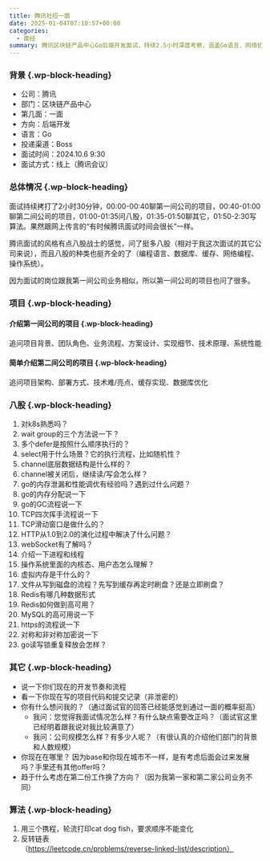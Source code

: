 ```yaml
---
title: 腾讯社招一面
date: 2025-01-04T07:10:57+00:00
categories:
  - 面经
summary: 腾讯区块链产品中心Go后端开发面试，持续2.5小时深度考察，涵盖Go语言、网络协议、操作系统、数据库、Redis等全方位技术。
---
```


### <span class="ez-toc-section" id="%E8%83%8C%E6%99%AF"></span>背景<span class="ez-toc-section-end"></span> {.wp-block-heading}

  * 公司：腾讯
  * 部门：区块链产品中心
  * 第几面：一面
  * 方向：后端开发
  * 语言：Go
  * 投递渠道：Boss
  * 面试时间：2024.10.6 9:30
  * 面试方式：线上（腾讯会议）

### <span class="ez-toc-section" id="%E6%80%BB%E4%BD%93%E6%83%85%E5%86%B5"></span>总体情况<span class="ez-toc-section-end"></span> {.wp-block-heading}

面试持续拷打了2小时30分钟，00:00-00:40聊第一间公司的项目，00:40-01:00聊第二间公司的项目，01:00-01:35问八股，01:35-01:50聊其它，01:50-2:30写算法。果然跟网上传言的“有时候腾讯面试时间会很长”一样。

腾讯面试的风格有点八股战士的感觉，问了挺多八股（相对于我这次面试的其它公司来说），而且八股的种类也挺齐全的了（编程语言、数据库、缓存、网络编程、操作系统）。

因为面试的岗位跟我第一间公司业务相似，所以第一间公司的项目也问了很多。

### <span class="ez-toc-section" id="%E9%A1%B9%E7%9B%AE"></span>项目<span class="ez-toc-section-end"></span> {.wp-block-heading}

#### <span class="ez-toc-section" id="%E4%BB%8B%E7%BB%8D%E7%AC%AC%E4%B8%80%E9%97%B4%E5%85%AC%E5%8F%B8%E7%9A%84%E9%A1%B9%E7%9B%AE"></span>介绍第一间公司的项目<span class="ez-toc-section-end"></span> {.wp-block-heading}

追问项目背景、团队角色、业务流程、方案设计、实现细节、技术原理、系统性能

#### <span class="ez-toc-section" id="%E7%AE%80%E5%8D%95%E4%BB%8B%E7%BB%8D%E7%AC%AC%E4%BA%8C%E9%97%B4%E5%85%AC%E5%8F%B8%E7%9A%84%E9%A1%B9%E7%9B%AE"></span>简单介绍第二间公司的项目<span class="ez-toc-section-end"></span> {.wp-block-heading}

追问项目架构、部署方式、技术难/亮点、缓存实现、数据库优化

### <span class="ez-toc-section" id="%E5%85%AB%E8%82%A1"></span>八股<span class="ez-toc-section-end"></span> {.wp-block-heading}

  1. 对k8s熟悉吗？
  2. wait group的三个方法说一下？
  3. 多个defer是按照什么顺序执行的？
  4. select用于什么场景？它的执行流程，比如随机性？
  5. channel底层数据结构是什么样的？
  6. channel被关闭后，继续读/写会怎么样？
  7. go的内存泄漏和性能调优有经验吗？遇到过什么问题？
  8. go的内存分配说一下
  9. go的GC流程说一下
 10. TCP四次挥手流程说一下
 11. TCP滑动窗口是做什么的？
 12. HTTP从1.0到2.0的演化过程中解决了什么问题？
 13. webSocket有了解吗？
 14. 介绍一下进程和线程
 15. 操作系统里面的内核态、用户态怎么理解？
 16. 虚拟内存是干什么的？
 17. 文件从写到磁盘的流程？先写到缓存再定时刷盘？还是立即刷盘？
 18. Redis有哪几种数据形式
 19. Redis如何做到高可用？
 20. MySQL的高可用说一下
 21. https的流程说一下
 22. 对称和非对称加密说一下
 23. go读写锁重复释放会怎样？

### <span class="ez-toc-section" id="%E5%85%B6%E5%AE%83"></span>其它<span class="ez-toc-section-end"></span> {.wp-block-heading}

  * 说一下你们现在的开发节奏和流程
  * 看一下你现在写的项目代码和提交记录（非泄密的）
  * 你有什么想问我的？（通过面试官的回答已经能感觉到通过一面的概率挺高） 
      * 我问：您觉得我面试情况怎么样？有什么缺点需要改正吗？（面试官这里已经明着跟我说对我比较满意了）
      * 我问：公司规模怎么样？有多少人呢？（有很认真的介绍他们部门的背景和人数规模）
  * 你现在在哪里？ 因为base和你现在城市不一样，是有考虑后面会过来发展吗？手里还有其他offer吗？
  * 趋于什么考虑在第二份工作换了方向？（因为我第一家和第二家公司业务不同）

### <span class="ez-toc-section" id="%E7%AE%97%E6%B3%95"></span>算法<span class="ez-toc-section-end"></span> {.wp-block-heading}

  1. 用三个携程，轮流打印cat dog fish，要求顺序不能变化
  2. 反转链表（https://leetcode.cn/problems/reverse-linked-list/description）
